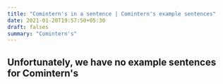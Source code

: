 ```yaml
---
title: "Comintern's in a sentence | Comintern's example sentences"
date: 2021-01-20T19:57:50+05:30
draft: falses
summary: "Comintern's"
---
```

## Unfortunately, we have no example sentences for Comintern's                 
